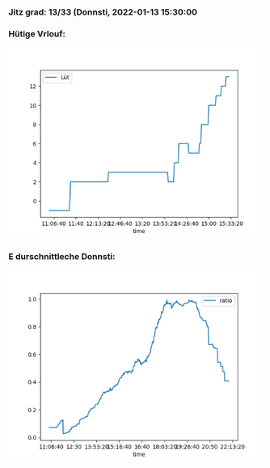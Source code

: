 ### Jitz grad: 13/33 (Donnsti, 2022-01-13 15:30:00

### Hütige Vrlouf:
![Graph](Today.png)

### E durschnittleche Donnsti:
![Graph](Donnsti.png)